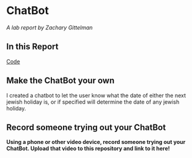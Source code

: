 # ChatBot

*A lab report by Zachary Gittelman*

## In this Report

[Code](https://github.com/zachgitt/IDD-Fa19-Lab6/blob/master/chatServer.js)

## Make the ChatBot your own

I created a chatbot to let the user know what the date of either the next jewish holiday is, or if specified will determine the date of any jewish holiday.

## Record someone trying out your ChatBot

**Using a phone or other video device, record someone trying out your ChatBot. Upload that video to this repository and link to it here!**

